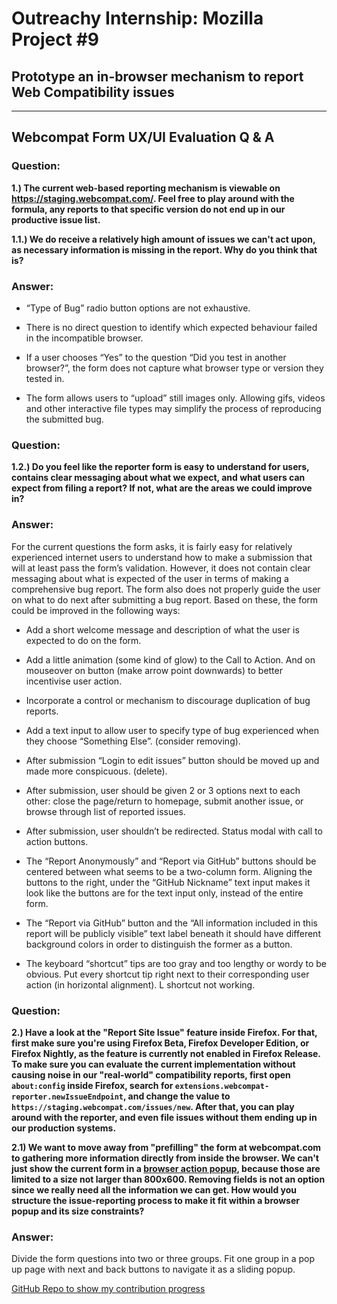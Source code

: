 # **Outreachy Internship: Mozilla Project** \#9

## **Prototype an in-browser mechanism to report Web Compatibility issues**
---

## **Webcompat Form UX/UI Evaluation Q & A**

### **Question:**

**1.) The current web-based reporting mechanism is viewable on https://staging.webcompat.com/. Feel free to play around with the formula, any reports to that specific version do not end up in our productive issue list.**

**1.1.) We do receive a relatively high amount of issues we can't act upon, as necessary information is missing in the report. Why do you think that is?**

### **Answer:**

* “Type of Bug” radio button options are not exhaustive.

* There is no direct question to identify which expected behaviour failed in the incompatible browser.

* If a user chooses “Yes” to the question “Did you test in another browser?”, the form does not capture what browser type or version they tested in.

* The form allows users to “upload” still images only. Allowing gifs, videos and other interactive file types may simplify the process of reproducing the submitted bug.

### **Question:**

**1.2.) Do you feel like the reporter form is easy to understand for users, contains clear messaging about what we expect, and what users can expect from filing a report? If not, what are the areas we could improve in?**

### **Answer:**

For the current questions the form asks, it is fairly easy for relatively experienced internet users to understand how to make a submission that will at least pass the form’s validation. However, it does not contain clear messaging about what is expected of the user in terms of making a comprehensive bug report. The form also does not properly guide the user on what to do next after submitting a bug report. Based on these, the form could be improved in the following ways:

* Add a short welcome message and description of what the user is expected to do on the form.

* Add a little animation (some kind of glow) to the Call to Action. And on mouseover on button (make arrow point downwards) to better incentivise user action.

* Incorporate a control or mechanism to discourage duplication of bug reports.

* Add a text input to allow user to specify type of bug experienced when they choose “Something Else”. (consider removing).

* After submission “Login to edit issues” button should be moved up and made more conspicuous. (delete).
  
* After submission, user should be given 2 or 3 options next to each other: close the page/return to homepage, submit another issue, or browse through list of reported issues.
  
* After submission, user shouldn’t be redirected. Status modal with call to action buttons.
  
* The “Report Anonymously” and “Report via GitHub” buttons should be centered between what seems to be a two-column form. Aligning the buttons to the right, under the “GitHub Nickname” text input makes it look like the buttons are for the text input only, instead of the entire form.
  
* The “Report via GitHub” button and the “All information included in this report will be publicly visible” text label beneath it should have different background colors in order to distinguish the former as a button.
  
* The keyboard “shortcut” tips are too gray and too lengthy or wordy to be obvious. Put every shortcut tip right next to their corresponding user action (in horizontal alignment). L shortcut not working.

### **Question:**

**2.) Have a look at the "Report Site Issue" feature inside Firefox. For that, first make sure you're using Firefox Beta, Firefox Developer Edition, or Firefox Nightly, as the feature is currently not enabled in Firefox Release. To make sure you can evaluate the current implementation without causing noise in our "real-world" compatibility reports, first open `about:config` inside Firefox, search for `extensions.webcompat-reporter.newIssueEndpoint`, and change the value to `https://staging.webcompat.com/issues/new`. After that, you can play around with the reporter, and even file issues without them ending up in our production systems.**

**2.1) We want to move away from "prefilling" the form at webcompat.com to gathering more information directly from inside the browser. We can't just show the current form in a [browser action popup](https://developer.mozilla.org/en-US/docs/Mozilla/Add-ons/WebExtensions/user_interface/Popups), because those are limited to a size not larger than 800x600. Removing fields is not an option since we really need all the information we can get. How would you structure the issue-reporting process to make it fit within a browser popup and its size constraints?**

### **Answer:**

Divide the form questions into two or three groups. Fit one group in a pop up page with next and back buttons to navigate it as a sliding popup.

[GitHub Repo to show my contribution progress](https://github.com/meetmuhd/webcompat)